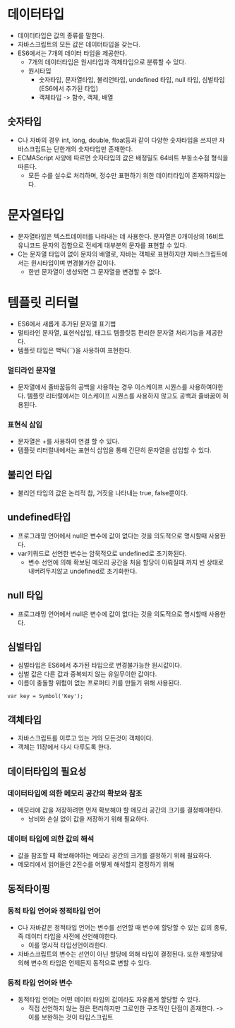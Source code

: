 # 데이터타입
- 데이터타입은 값의 종류를 말한다. 
- 자바스크립트의 모든 값은 데이터타입을 갖는다. 
- ES6에서는 7개의 데이터 타입을 제공한다. 
    - 7개의 데이터타입은 원시타입과 객체타입으로 분류할 수 있다.
    - 원시타입
        - 숫자타입, 문자열타입, 불리언타입, undefined 타입, null 타입, 심벌타입 (ES6에서 추가된 타입)
        - 객체타입 -> 함수, 객체, 배열

## 숫자타입 
- C나 자바의 경우 int, long, double, float등과 같이 다양한 숫자타입을 쓰지만 자바스크립트는 단한개의 숫자타입만 존재한다. 
- ECMAScript 사양에 따르면 숫자타입의 값은 배정밀도 64비트 부동소수점 형식을 따른다. 
    - 모든 수를 실수로 처리하며, 정수만 표현하기 위한 데이터타입이 존재하지않는다. 
    
# 문자열타입
- 문자열타입은 텍스트데이터를 나타내는 데 사용한다. 문자열은 0개이상의 16비트 유니코드 문자의 집합으로 전세계 대부분의 문자를 표현할 수 있다. 
- C는 문자열 타입이 없이 문자의 배열로, 자바는 객체로 표현하지만 자바스크립트에서는 원시타입이며 변경불가한 값이다. 
    - 한번 문자열이 생성되면 그 문자열을 변경할 수 없다. 

# 템플릿 리터럴 
- ES6에서 새롭게 추가된 문자열 표기법
- 멀티라인 문자열, 표현식삽입, 태그드 템플릿등 편리한 문자열 처리기능을 제공한다. 
- 템플릿 타입은 백틱(``)을 사용하여 표현한다. 
### 멀티라인 문자열
- 문자열에서 줄바꿈등의 공백을 사용하는 경우 이스케이프 시퀀스를 사용하여야한다. 템플릿 리터럴에서는 이스케이프 시퀀스를 사용하지 않고도 공백과 줄바꿈이 허용된다. 
### 표현식 삽입 
- 문자열은 +를 사용하여 연결 할 수 있다. 
- 템플릿 리터럴내에서는 표현식 삽입을 통해 간단히 문자열을 삽입할 수 있다. 

## 불리언 타입
- 불리언 타입의 값은 논리적 참, 거짓을 나타내는 true, false뿐이다. 

## undefined타입
- 프로그래밍 언어에서 null은 변수에 값이 없다는 것을 의도적으로 명시할때 사용한다. 
- var키워드로 선언한 변수는 암묵적으로 undefined로 초기화된다. 
    - 변수 선언에 의해 확보된 메모리 공간을 처음 할당이 이뤄질때 까지 빈 상태로 내버려두지않고 undefined로 초기화한다. 

## null 타입
- 프로그래밍 언어에서 null은 변수에 값이 없다는 것을 의도적으로 명시할때 사용한다. 

## 심벌타입 
- 심벌타입은 ES6에서 추가된 타입으로 변경불가능한 원시값이다. 
- 심벌 값은 다른 값과 중복되지 않는 유일무이한 값이다. 
- 이름이 충돌할 위험이 없는 프로퍼티 키를 만들기 위해 사용된다. 
```
var key = Symbol('Key');
```

## 객체타입 
- 자바스크립트를 이루고 있는 거의 모든것이 객체이다. 
- 객체는 11장에서 다시 다루도록 한다. 

## 데이터타입의 필요성 

### 데이터타입에 의한 메모리 공간의 확보와 참조 
- 메모리에 값을 저장하려면 먼저 확보해야 할 메모리 공간의 크기를 결정해야한다. 
    - 낭비와 손실 없이 값을 저장하기 위해 필요하다. 
### 데이터 타입에 의한 값의 해석
- 값을 참조할 때 확보해야하는 메모리 공간의 크기를 결정하기 위해 필요하다. 
- 메모리에서 읽어들인 2진수를 어떻게 해석할지 결정하기 위해 

## 동적타이핑 
### 동적 타입 언어와 정적타입 언어 
- C나 자바같은 정적타입 언어는 변수를 선언할 때 변수에 할당할 수 있는 값의 종류, 즉 데이터 타입을 사전에 선언해야한다. 
    - 이를 명시적 타입선언이라한다. 
- 자바스크립트의 변수는 선언이 아닌 할당에 의해 타입이 결정된다. 또한 재할당에 의해 변수의 타입은 언제든지 동적으로 변할 수 있다. 
### 동적 타입 언어와 변수 
- 동적타입 언어는 어떤 데이터 타입의 값이라도 자유롭게 할당할 수 있다. 
    - 직접 선언하지 않는 점은 편리하지만 그로인한 구조적인 단점이 존재한다. 
        -> 이를 보완하는 것이 타입스크립트 

